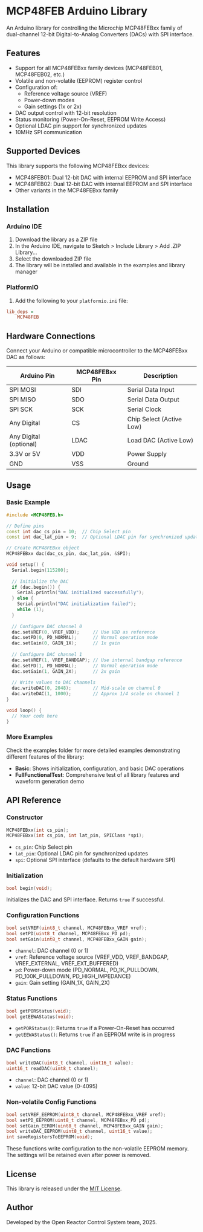 # MCP48FEB Arduino Library

An Arduino library for controlling the Microchip MCP48FEBxx family of dual-channel 12-bit Digital-to-Analog Converters (DACs) with SPI interface.

## Features

- Support for all MCP48FEBxx family devices (MCP48FEB01, MCP48FEB02, etc.)
- Volatile and non-volatile (EEPROM) register control
- Configuration of:
  - Reference voltage source (VREF)
  - Power-down modes
  - Gain settings (1x or 2x)
- DAC output control with 12-bit resolution
- Status monitoring (Power-On-Reset, EEPROM Write Access)
- Optional LDAC pin support for synchronized updates
- 10MHz SPI communication

## Supported Devices

This library supports the following MCP48FEBxx devices:
- MCP48FEB01: Dual 12-bit DAC with internal EEPROM and SPI interface
- MCP48FEB02: Dual 12-bit DAC with internal EEPROM and SPI interface
- Other variants in the MCP48FEBxx family

## Installation

### Arduino IDE

1. Download the library as a ZIP file
2. In the Arduino IDE, navigate to Sketch > Include Library > Add .ZIP Library...
3. Select the downloaded ZIP file
4. The library will be installed and available in the examples and library manager

### PlatformIO

1. Add the following to your `platformio.ini` file:
```ini
lib_deps =
    MCP48FEB
```

## Hardware Connections

Connect your Arduino or compatible microcontroller to the MCP48FEBxx DAC as follows:

| Arduino Pin | MCP48FEBxx Pin | Description |
|-------------|----------------|-------------|
| SPI MOSI    | SDI            | Serial Data Input |
| SPI MISO    | SDO            | Serial Data Output |
| SPI SCK     | SCK            | Serial Clock |
| Any Digital | CS             | Chip Select (Active Low) |
| Any Digital (optional) | LDAC | Load DAC (Active Low) |
| 3.3V or 5V  | VDD            | Power Supply |
| GND         | VSS            | Ground |

## Usage

### Basic Example

```cpp
#include <MCP48FEB.h>

// Define pins
const int dac_cs_pin = 10;  // Chip Select pin
const int dac_lat_pin = 9;  // Optional LDAC pin for synchronized updates

// Create MCP48FEBxx object
MCP48FEBxx dac(dac_cs_pin, dac_lat_pin, &SPI);

void setup() {
  Serial.begin(115200);
  
  // Initialize the DAC
  if (dac.begin()) {
    Serial.println("DAC initialized successfully");
  } else {
    Serial.println("DAC initialization failed");
    while (1);
  }
  
  // Configure DAC channel 0
  dac.setVREF(0, VREF_VDD);     // Use VDD as reference
  dac.setPD(0, PD_NORMAL);      // Normal operation mode
  dac.setGain(0, GAIN_1X);      // 1x gain
  
  // Configure DAC channel 1
  dac.setVREF(1, VREF_BANDGAP); // Use internal bandgap reference
  dac.setPD(1, PD_NORMAL);      // Normal operation mode
  dac.setGain(1, GAIN_2X);      // 2x gain
  
  // Write values to DAC channels
  dac.writeDAC(0, 2048);        // Mid-scale on channel 0
  dac.writeDAC(1, 1000);        // Approx 1/4 scale on channel 1
}

void loop() {
  // Your code here
}
```

### More Examples

Check the examples folder for more detailed examples demonstrating different features of the library:

- **Basic**: Shows initialization, configuration, and basic DAC operations
- **FullFunctionalTest**: Comprehensive test of all library features and waveform generation demo

## API Reference

### Constructor

```cpp
MCP48FEBxx(int cs_pin);
MCP48FEBxx(int cs_pin, int lat_pin, SPIClass *spi);
```
- `cs_pin`: Chip Select pin
- `lat_pin`: Optional LDAC pin for synchronized updates
- `spi`: Optional SPI interface (defaults to the default hardware SPI)

### Initialization

```cpp
bool begin(void);
```
Initializes the DAC and SPI interface. Returns `true` if successful.

### Configuration Functions

```cpp
bool setVREF(uint8_t channel, MCP48FEBxx_VREF vref);
bool setPD(uint8_t channel, MCP48FEBxx_PD pd);
bool setGain(uint8_t channel, MCP48FEBxx_GAIN gain);
```
- `channel`: DAC channel (0 or 1)
- `vref`: Reference voltage source (VREF_VDD, VREF_BANDGAP, VREF_EXTERNAL, VREF_EXT_BUFFERED)
- `pd`: Power-down mode (PD_NORMAL, PD_1K_PULLDOWN, PD_100K_PULLDOWN, PD_HIGH_IMPEDANCE)
- `gain`: Gain setting (GAIN_1X, GAIN_2X)

### Status Functions

```cpp
bool getPORStatus(void);
bool getEEWAStatus(void);
```
- `getPORStatus()`: Returns `true` if a Power-On-Reset has occurred
- `getEEWAStatus()`: Returns `true` if an EEPROM write is in progress

### DAC Functions

```cpp
bool writeDAC(uint8_t channel, uint16_t value);
uint16_t readDAC(uint8_t channel);
```
- `channel`: DAC channel (0 or 1)
- `value`: 12-bit DAC value (0-4095)

### Non-volatile Config Functions

```cpp
bool setVREF_EEPROM(uint8_t channel, MCP48FEBxx_VREF vref);
bool setPD_EEPROM(uint8_t channel, MCP48FEBxx_PD pd);
bool setGain_EEROM(uint8_t channel, MCP48FEBxx_GAIN gain);
bool writeDAC_EEPROM(uint8_t channel, uint16_t value);
int saveRegistersToEEPROM(void);
```
These functions write configuration to the non-volatile EEPROM memory. The settings will be retained even after power is removed.

## License

This library is released under the [MIT License](LICENSE).

## Author

Developed by the Open Reactor Control System team, 2025.
